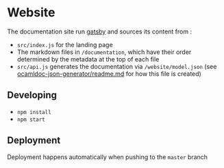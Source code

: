 # Website

The documentation site run [gatsby]() and sources its content from  :
- `src/index.js` for the landing page
- The markdown files in `/documentation`, which have their order determined by the metadata at the top of each file
- `src/api.js` generates the documentation via `/website/model.json` (see [ocamldoc-json-generator/readme.md](ocamldoc-json-generator/readme.md) for how this file is created)  

## Developing

- `npm install`
- `npm start`

## Deployment

Deployment happens automatically when pushing to the `master` branch